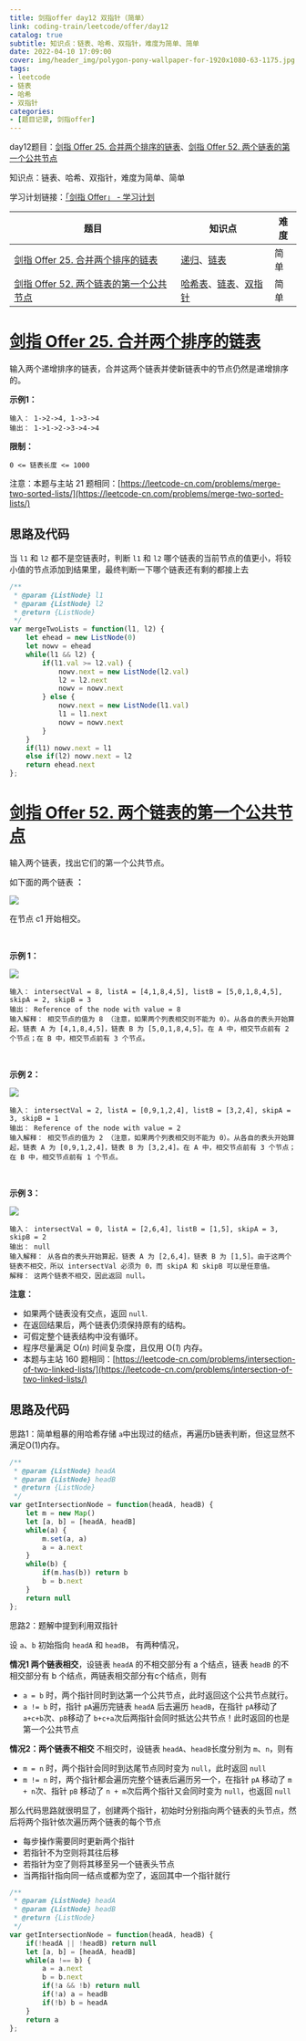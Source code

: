 ```yaml
---
title: 剑指offer day12 双指针（简单）
link: coding-train/leetcode/offer/day12
catalog: true
subtitle: 知识点：链表、哈希、双指针，难度为简单、简单
date: 2022-04-10 17:09:00
cover: img/header_img/polygon-pony-wallpaper-for-1920x1080-63-1175.jpg
tags:
- leetcode
- 链表
- 哈希
- 双指针
categories:
- [题目记录, 剑指offer]
---
```

day12题目：[剑指 Offer 25. 合并两个排序的链表](https://leetcode-cn.com/problems/he-bing-liang-ge-pai-xu-de-lian-biao-lcof/)、[剑指 Offer 52. 两个链表的第一个公共节点](https://leetcode-cn.com/problems/liang-ge-lian-biao-de-di-yi-ge-gong-gong-jie-dian-lcof/)

知识点：链表、哈希、双指针，难度为简单、简单

学习计划链接：[「剑指 Offer」 - 学习计划](https://leetcode-cn.com/study-plan/lcof/?progress=7jn70jr)

| 题目                                                                                                                             | 知识点                                                                                                                                       | 难度 |
| -------------------------------------------------------------------------------------------------------------------------------- | -------------------------------------------------------------------------------------------------------------------------------------------- | ---- |
| [剑指 Offer 25. 合并两个排序的链表](https://leetcode-cn.com/problems/he-bing-liang-ge-pai-xu-de-lian-biao-lcof/)                    | [递归](https://leetcode-cn.com/tag/recursion)、[链表](https://leetcode-cn.com/tag/linked-list)                                                     | 简单 |
| [剑指 Offer 52. 两个链表的第一个公共节点](https://leetcode-cn.com/problems/liang-ge-lian-biao-de-di-yi-ge-gong-gong-jie-dian-lcof/) | [哈希表](https://leetcode-cn.com/tag/hash-table)、[链表](https://leetcode-cn.com/tag/linked-list)、[双指针](https://leetcode-cn.com/tag/two-pointers) | 简单 |

# [剑指 Offer 25. 合并两个排序的链表](https://leetcode-cn.com/problems/he-bing-liang-ge-pai-xu-de-lian-biao-lcof/)

输入两个递增排序的链表，合并这两个链表并使新链表中的节点仍然是递增排序的。

**示例1：**

```
输入： 1->2->4, 1->3->4
输出： 1->1->2->3->4->4
```

**限制：**

`0 <= 链表长度 <= 1000`

注意：本题与主站 21 题相同：[https://leetcode-cn.com/problems/merge-two-sorted-lists/](https://leetcode-cn.com/problems/merge-two-sorted-lists/)

## 思路及代码

当 `l1` 和 `l2` 都不是空链表时，判断 `l1` 和 `l2` 哪个链表的当前节点的值更小，将较小值的节点添加到结果里，最终判断一下哪个链表还有剩的都接上去

```javascript
/**
 * @param {ListNode} l1
 * @param {ListNode} l2
 * @return {ListNode}
 */
var mergeTwoLists = function(l1, l2) {
    let ehead = new ListNode(0)
    let nowv = ehead
    while(l1 && l2) {
        if(l1.val >= l2.val) {
            nowv.next = new ListNode(l2.val)
            l2 = l2.next
            nowv = nowv.next
        } else {
            nowv.next = new ListNode(l1.val)
            l1 = l1.next
            nowv = nowv.next
        }
    }
    if(l1) nowv.next = l1
    else if(l2) nowv.next = l2
    return ehead.next
};
```

# [剑指 Offer 52. 两个链表的第一个公共节点](https://leetcode-cn.com/problems/liang-ge-lian-biao-de-di-yi-ge-gong-gong-jie-dian-lcof/)

输入两个链表，找出它们的第一个公共节点。

如下面的两个链表 **：**

![](https://backblaze.cosine.ren/juejin/09630395c9ed409cbe6b6c29278aadc3~Tplv-K3u1fbpfcp-Zoom-1.png)

在节点 c1 开始相交。

 

**示例 1：**

![](https://backblaze.cosine.ren/juejin/5d68825371794dd48e36c7432e2f87ab~Tplv-K3u1fbpfcp-Zoom-1.png)

```
输入： intersectVal = 8, listA = [4,1,8,4,5], listB = [5,0,1,8,4,5], skipA = 2, skipB = 3
输出： Reference of the node with value = 8
输入解释： 相交节点的值为 8 （注意，如果两个列表相交则不能为 0）。从各自的表头开始算起，链表 A 为 [4,1,8,4,5]，链表 B 为 [5,0,1,8,4,5]。在 A 中，相交节点前有 2 个节点；在 B 中，相交节点前有 3 个节点。
```

 

**示例 2：**

![](https://backblaze.cosine.ren/juejin/C0ef34bea01b4cad94002457175ac1e2~Tplv-K3u1fbpfcp-Zoom-1.png)

```
输入： intersectVal = 2, listA = [0,9,1,2,4], listB = [3,2,4], skipA = 3, skipB = 1
输出： Reference of the node with value = 2
输入解释： 相交节点的值为 2 （注意，如果两个列表相交则不能为 0）。从各自的表头开始算起，链表 A 为 [0,9,1,2,4]，链表 B 为 [3,2,4]。在 A 中，相交节点前有 3 个节点；在 B 中，相交节点前有 1 个节点。
```

 

**示例 3：**

![](https://backblaze.cosine.ren/juejin/928e6ca68669418286a9a3738a3c8f2e~Tplv-K3u1fbpfcp-Zoom-1.png)

```
输入： intersectVal = 0, listA = [2,6,4], listB = [1,5], skipA = 3, skipB = 2
输出： null
输入解释： 从各自的表头开始算起，链表 A 为 [2,6,4]，链表 B 为 [1,5]。由于这两个链表不相交，所以 intersectVal 必须为 0，而 skipA 和 skipB 可以是任意值。
解释： 这两个链表不相交，因此返回 null。
```

**注意：**

- 如果两个链表没有交点，返回 `null`.
- 在返回结果后，两个链表仍须保持原有的结构。
- 可假定整个链表结构中没有循环。
- 程序尽量满足 O(*n*) 时间复杂度，且仅用 O(*1*) 内存。
- 本题与主站 160 题相同：[https://leetcode-cn.com/problems/intersection-of-two-linked-lists/](https://leetcode-cn.com/problems/intersection-of-two-linked-lists/)

## 思路及代码

思路1：简单粗暴的用哈希存储 `a`中出现过的结点，再遍历b链表判断，但这显然不满足O(1)内存。

```javascript
/**
 * @param {ListNode} headA
 * @param {ListNode} headB
 * @return {ListNode}
 */
var getIntersectionNode = function(headA, headB) {
    let m = new Map()
    let [a, b] = [headA, headB]
    while(a) {
        m.set(a, a)
        a = a.next
    }
    while(b) {
        if(m.has(b)) return b
        b = b.next
    }
    return null
};
```

思路2：题解中提到利用双指针

设 `a`、`b` 初始指向 `headA` 和 `headB`，
有两种情况，

**情况1 两个链表相交**，设链表 `headA` 的不相交部分有 a 个结点，链表 `headB` 的不相交部分有 b 个结点，两链表相交部分有c个结点，则有

- `a = b` 时，两个指针同时到达第一个公共节点，此时返回这个公共节点就行。
- `a != b` 时，指针 `pA`遍历完链表 `headA` 后去遍历 `headB`，在指针 `pA`移动了 `a+c+b`次、`pB`移动了 `b+c+a`次后两指针会同时抵达公共节点！此时返回的也是第一个公共节点

**情况2：两个链表不相交**
不相交时，设链表 `headA`、`headB`长度分别为 `m`、`n`，则有

- `m = n` 时，两个指针会同时到达尾节点同时变为 `null`，此时返回 `null`
- `m != n` 时，两个指针都会遍历完整个链表后遍历另一个，在指针 `pA` 移动了 `m + n`次、指针 `pB` 移动了 `n + m`次后两个指针又会同时变为 `null`，也返回 `null`

那么代码思路就很明显了，创建两个指针，初始时分别指向两个链表的头节点，然后将两个指针依次遍历两个链表的每个节点

- 每步操作需要同时更新两个指针
- 若指针不为空则将其往后移
- 若指针为空了则将其移至另一个链表头节点
- 当两指针指向同一结点或都为空了，返回其中一个指针就行

```javascript
/**
 * @param {ListNode} headA
 * @param {ListNode} headB
 * @return {ListNode}
 */
var getIntersectionNode = function(headA, headB) {
    if(!headA || !headB) return null
    let [a, b] = [headA, headB]
    while(a !== b) {
        a = a.next
        b = b.next
        if(!a && !b) return null
        if(!a) a = headB
        if(!b) b = headA
    }
    return a
};
```
